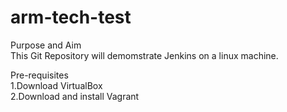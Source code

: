# arm-tech-test
Purpose and Aim  
This Git Repository will demomstrate Jenkins on a linux machine.

Pre-requisites  
1.Download VirtualBox  
2.Download and install Vagrant  



